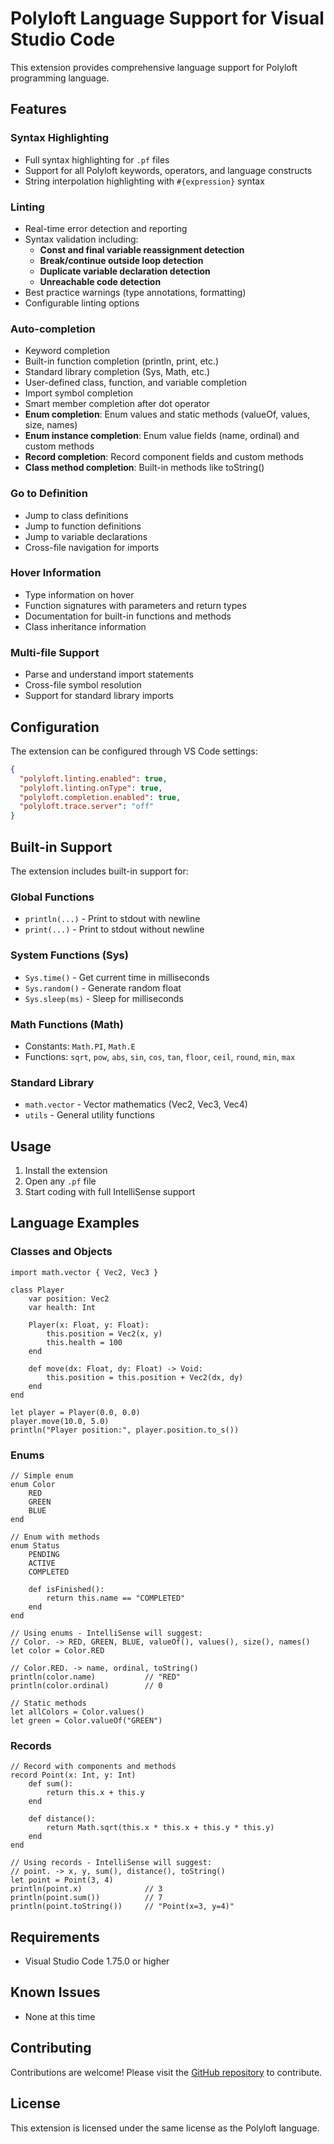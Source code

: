 # Polyloft Language Support for Visual Studio Code

This extension provides comprehensive language support for Polyloft programming language.

## Features

### Syntax Highlighting
- Full syntax highlighting for `.pf` files
- Support for all Polyloft keywords, operators, and language constructs
- String interpolation highlighting with `#{expression}` syntax

### Linting
- Real-time error detection and reporting
- Syntax validation including:
  - **Const and final variable reassignment detection**
  - **Break/continue outside loop detection**
  - **Duplicate variable declaration detection**
  - **Unreachable code detection**
- Best practice warnings (type annotations, formatting)
- Configurable linting options

### Auto-completion
- Keyword completion
- Built-in function completion (println, print, etc.)
- Standard library completion (Sys, Math, etc.)
- User-defined class, function, and variable completion
- Import symbol completion
- Smart member completion after dot operator
- **Enum completion**: Enum values and static methods (valueOf, values, size, names)
- **Enum instance completion**: Enum value fields (name, ordinal) and custom methods
- **Record completion**: Record component fields and custom methods
- **Class method completion**: Built-in methods like toString()

### Go to Definition
- Jump to class definitions
- Jump to function definitions
- Jump to variable declarations
- Cross-file navigation for imports

### Hover Information
- Type information on hover
- Function signatures with parameters and return types
- Documentation for built-in functions and methods
- Class inheritance information

### Multi-file Support
- Parse and understand import statements
- Cross-file symbol resolution
- Support for standard library imports

## Configuration

The extension can be configured through VS Code settings:

```json
{
  "polyloft.linting.enabled": true,
  "polyloft.linting.onType": true,
  "polyloft.completion.enabled": true,
  "polyloft.trace.server": "off"
}
```

## Built-in Support

The extension includes built-in support for:

### Global Functions
- `println(...)` - Print to stdout with newline
- `print(...)` - Print to stdout without newline

### System Functions (Sys)
- `Sys.time()` - Get current time in milliseconds
- `Sys.random()` - Generate random float
- `Sys.sleep(ms)` - Sleep for milliseconds

### Math Functions (Math)
- Constants: `Math.PI`, `Math.E`
- Functions: `sqrt`, `pow`, `abs`, `sin`, `cos`, `tan`, `floor`, `ceil`, `round`, `min`, `max`

### Standard Library
- `math.vector` - Vector mathematics (Vec2, Vec3, Vec4)
- `utils` - General utility functions

## Usage

1. Install the extension
2. Open any `.pf` file
3. Start coding with full IntelliSense support

## Language Examples

### Classes and Objects
```polyloft
import math.vector { Vec2, Vec3 }

class Player
    var position: Vec2
    var health: Int

    Player(x: Float, y: Float):
        this.position = Vec2(x, y)
        this.health = 100
    end

    def move(dx: Float, dy: Float) -> Void:
        this.position = this.position + Vec2(dx, dy)
    end
end

let player = Player(0.0, 0.0)
player.move(10.0, 5.0)
println("Player position:", player.position.to_s())
```

### Enums
```polyloft
// Simple enum
enum Color
    RED
    GREEN
    BLUE
end

// Enum with methods
enum Status
    PENDING
    ACTIVE
    COMPLETED
    
    def isFinished():
        return this.name == "COMPLETED"
    end
end

// Using enums - IntelliSense will suggest:
// Color. -> RED, GREEN, BLUE, valueOf(), values(), size(), names()
let color = Color.RED

// Color.RED. -> name, ordinal, toString()
println(color.name)           // "RED"
println(color.ordinal)        // 0

// Static methods
let allColors = Color.values()
let green = Color.valueOf("GREEN")
```

### Records
```polyloft
// Record with components and methods
record Point(x: Int, y: Int)
    def sum():
        return this.x + this.y
    end
    
    def distance():
        return Math.sqrt(this.x * this.x + this.y * this.y)
    end
end

// Using records - IntelliSense will suggest:
// point. -> x, y, sum(), distance(), toString()
let point = Point(3, 4)
println(point.x)              // 3
println(point.sum())          // 7
println(point.toString())     // "Point(x=3, y=4)"
```

## Requirements

- Visual Studio Code 1.75.0 or higher

## Known Issues

- None at this time

## Contributing

Contributions are welcome! Please visit the [GitHub repository](https://github.com/ArubikU/polyloft) to contribute.

## License

This extension is licensed under the same license as the Polyloft language.
